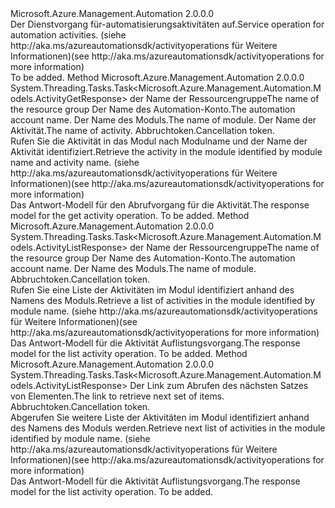 <Type Name="IActivityOperations" FullName="Microsoft.Azure.Management.Automation.IActivityOperations">
  <TypeSignature Language="C#" Value="public interface IActivityOperations" />
  <TypeSignature Language="ILAsm" Value=".class public interface auto ansi abstract IActivityOperations" />
  <TypeSignature Language="DocId" Value="T:Microsoft.Azure.Management.Automation.IActivityOperations" />
  <TypeSignature Language="VB.NET" Value="Public Interface IActivityOperations" />
  <TypeSignature Language="F#" Value="type IActivityOperations = interface" />
  <AssemblyInfo>
    <AssemblyName>Microsoft.Azure.Management.Automation</AssemblyName>
    <AssemblyVersion>2.0.0.0</AssemblyVersion>
  </AssemblyInfo>
  <Interfaces />
  <Docs>
    <summary>
            <span data-ttu-id="58464-101">Der Dienstvorgang für-automatisierungsaktivitäten auf.</span><span class="sxs-lookup"><span data-stu-id="58464-101">Service operation for automation activities.</span></span>  <span data-ttu-id="58464-102">(siehe http://aka.ms/azureautomationsdk/activityoperations für Weitere Informationen)</span><span class="sxs-lookup"><span data-stu-id="58464-102">(see http://aka.ms/azureautomationsdk/activityoperations for more information)</span></span>
            </summary>
    <remarks>To be added.</remarks>
  </Docs>
  <Members>
    <Member MemberName="GetAsync">
      <MemberSignature Language="C#" Value="public System.Threading.Tasks.Task&lt;Microsoft.Azure.Management.Automation.Models.ActivityGetResponse&gt; GetAsync (string resourceGroupName, string automationAccount, string moduleName, string activityName, System.Threading.CancellationToken cancellationToken);" />
      <MemberSignature Language="ILAsm" Value=".method public hidebysig newslot virtual instance class System.Threading.Tasks.Task`1&lt;class Microsoft.Azure.Management.Automation.Models.ActivityGetResponse&gt; GetAsync(string resourceGroupName, string automationAccount, string moduleName, string activityName, valuetype System.Threading.CancellationToken cancellationToken) cil managed" />
      <MemberSignature Language="DocId" Value="M:Microsoft.Azure.Management.Automation.IActivityOperations.GetAsync(System.String,System.String,System.String,System.String,System.Threading.CancellationToken)" />
      <MemberSignature Language="F#" Value="abstract member GetAsync : string * string * string * string * System.Threading.CancellationToken -&gt; System.Threading.Tasks.Task&lt;Microsoft.Azure.Management.Automation.Models.ActivityGetResponse&gt;" Usage="iActivityOperations.GetAsync (resourceGroupName, automationAccount, moduleName, activityName, cancellationToken)" />
      <MemberType>Method</MemberType>
      <AssemblyInfo>
        <AssemblyName>Microsoft.Azure.Management.Automation</AssemblyName>
        <AssemblyVersion>2.0.0.0</AssemblyVersion>
      </AssemblyInfo>
      <ReturnValue>
        <ReturnType>System.Threading.Tasks.Task&lt;Microsoft.Azure.Management.Automation.Models.ActivityGetResponse&gt;</ReturnType>
      </ReturnValue>
      <Parameters>
        <Parameter Name="resourceGroupName" Type="System.String" />
        <Parameter Name="automationAccount" Type="System.String" />
        <Parameter Name="moduleName" Type="System.String" />
        <Parameter Name="activityName" Type="System.String" />
        <Parameter Name="cancellationToken" Type="System.Threading.CancellationToken" />
      </Parameters>
      <Docs>
        <param name="resourceGroupName">
            <span data-ttu-id="58464-103">der Name der Ressourcengruppe</span><span class="sxs-lookup"><span data-stu-id="58464-103">The name of the resource group</span></span>
            </param>
        <param name="automationAccount">
            <span data-ttu-id="58464-104">Der Name des Automation-Konto.</span><span class="sxs-lookup"><span data-stu-id="58464-104">The automation account name.</span></span>
            </param>
        <param name="moduleName">
            <span data-ttu-id="58464-105">Der Name des Moduls.</span><span class="sxs-lookup"><span data-stu-id="58464-105">The name of module.</span></span>
            </param>
        <param name="activityName">
            <span data-ttu-id="58464-106">Der Name der Aktivität.</span><span class="sxs-lookup"><span data-stu-id="58464-106">The name of activity.</span></span>
            </param>
        <param name="cancellationToken">
            <span data-ttu-id="58464-107">Abbruchtoken.</span><span class="sxs-lookup"><span data-stu-id="58464-107">Cancellation token.</span></span>
            </param>
        <summary>
            <span data-ttu-id="58464-108">Rufen Sie die Aktivität in das Modul nach Modulname und der Name der Aktivität identifiziert.</span><span class="sxs-lookup"><span data-stu-id="58464-108">Retrieve the activity in the module identified by module name and activity name.</span></span>  <span data-ttu-id="58464-109">(siehe http://aka.ms/azureautomationsdk/activityoperations für Weitere Informationen)</span><span class="sxs-lookup"><span data-stu-id="58464-109">(see http://aka.ms/azureautomationsdk/activityoperations for more information)</span></span>
            </summary>
        <returns>
            <span data-ttu-id="58464-110">Das Antwort-Modell für den Abrufvorgang für die Aktivität.</span><span class="sxs-lookup"><span data-stu-id="58464-110">The response model for the get activity operation.</span></span>
            </returns>
        <remarks>To be added.</remarks>
      </Docs>
    </Member>
    <Member MemberName="ListAsync">
      <MemberSignature Language="C#" Value="public System.Threading.Tasks.Task&lt;Microsoft.Azure.Management.Automation.Models.ActivityListResponse&gt; ListAsync (string resourceGroupName, string automationAccount, string moduleName, System.Threading.CancellationToken cancellationToken);" />
      <MemberSignature Language="ILAsm" Value=".method public hidebysig newslot virtual instance class System.Threading.Tasks.Task`1&lt;class Microsoft.Azure.Management.Automation.Models.ActivityListResponse&gt; ListAsync(string resourceGroupName, string automationAccount, string moduleName, valuetype System.Threading.CancellationToken cancellationToken) cil managed" />
      <MemberSignature Language="DocId" Value="M:Microsoft.Azure.Management.Automation.IActivityOperations.ListAsync(System.String,System.String,System.String,System.Threading.CancellationToken)" />
      <MemberSignature Language="F#" Value="abstract member ListAsync : string * string * string * System.Threading.CancellationToken -&gt; System.Threading.Tasks.Task&lt;Microsoft.Azure.Management.Automation.Models.ActivityListResponse&gt;" Usage="iActivityOperations.ListAsync (resourceGroupName, automationAccount, moduleName, cancellationToken)" />
      <MemberType>Method</MemberType>
      <AssemblyInfo>
        <AssemblyName>Microsoft.Azure.Management.Automation</AssemblyName>
        <AssemblyVersion>2.0.0.0</AssemblyVersion>
      </AssemblyInfo>
      <ReturnValue>
        <ReturnType>System.Threading.Tasks.Task&lt;Microsoft.Azure.Management.Automation.Models.ActivityListResponse&gt;</ReturnType>
      </ReturnValue>
      <Parameters>
        <Parameter Name="resourceGroupName" Type="System.String" />
        <Parameter Name="automationAccount" Type="System.String" />
        <Parameter Name="moduleName" Type="System.String" />
        <Parameter Name="cancellationToken" Type="System.Threading.CancellationToken" />
      </Parameters>
      <Docs>
        <param name="resourceGroupName">
            <span data-ttu-id="58464-111">der Name der Ressourcengruppe</span><span class="sxs-lookup"><span data-stu-id="58464-111">The name of the resource group</span></span>
            </param>
        <param name="automationAccount">
            <span data-ttu-id="58464-112">Der Name des Automation-Konto.</span><span class="sxs-lookup"><span data-stu-id="58464-112">The automation account name.</span></span>
            </param>
        <param name="moduleName">
            <span data-ttu-id="58464-113">Der Name des Moduls.</span><span class="sxs-lookup"><span data-stu-id="58464-113">The name of module.</span></span>
            </param>
        <param name="cancellationToken">
            <span data-ttu-id="58464-114">Abbruchtoken.</span><span class="sxs-lookup"><span data-stu-id="58464-114">Cancellation token.</span></span>
            </param>
        <summary>
            <span data-ttu-id="58464-115">Rufen Sie eine Liste der Aktivitäten im Modul identifiziert anhand des Namens des Moduls.</span><span class="sxs-lookup"><span data-stu-id="58464-115">Retrieve a list of activities in the module identified by module name.</span></span>  <span data-ttu-id="58464-116">(siehe http://aka.ms/azureautomationsdk/activityoperations für Weitere Informationen)</span><span class="sxs-lookup"><span data-stu-id="58464-116">(see http://aka.ms/azureautomationsdk/activityoperations for more information)</span></span>
            </summary>
        <returns>
            <span data-ttu-id="58464-117">Das Antwort-Modell für die Aktivität Auflistungsvorgang.</span><span class="sxs-lookup"><span data-stu-id="58464-117">The response model for the list activity operation.</span></span>
            </returns>
        <remarks>To be added.</remarks>
      </Docs>
    </Member>
    <Member MemberName="ListNextAsync">
      <MemberSignature Language="C#" Value="public System.Threading.Tasks.Task&lt;Microsoft.Azure.Management.Automation.Models.ActivityListResponse&gt; ListNextAsync (string nextLink, System.Threading.CancellationToken cancellationToken);" />
      <MemberSignature Language="ILAsm" Value=".method public hidebysig newslot virtual instance class System.Threading.Tasks.Task`1&lt;class Microsoft.Azure.Management.Automation.Models.ActivityListResponse&gt; ListNextAsync(string nextLink, valuetype System.Threading.CancellationToken cancellationToken) cil managed" />
      <MemberSignature Language="DocId" Value="M:Microsoft.Azure.Management.Automation.IActivityOperations.ListNextAsync(System.String,System.Threading.CancellationToken)" />
      <MemberSignature Language="F#" Value="abstract member ListNextAsync : string * System.Threading.CancellationToken -&gt; System.Threading.Tasks.Task&lt;Microsoft.Azure.Management.Automation.Models.ActivityListResponse&gt;" Usage="iActivityOperations.ListNextAsync (nextLink, cancellationToken)" />
      <MemberType>Method</MemberType>
      <AssemblyInfo>
        <AssemblyName>Microsoft.Azure.Management.Automation</AssemblyName>
        <AssemblyVersion>2.0.0.0</AssemblyVersion>
      </AssemblyInfo>
      <ReturnValue>
        <ReturnType>System.Threading.Tasks.Task&lt;Microsoft.Azure.Management.Automation.Models.ActivityListResponse&gt;</ReturnType>
      </ReturnValue>
      <Parameters>
        <Parameter Name="nextLink" Type="System.String" />
        <Parameter Name="cancellationToken" Type="System.Threading.CancellationToken" />
      </Parameters>
      <Docs>
        <param name="nextLink">
            <span data-ttu-id="58464-118">Der Link zum Abrufen des nächsten Satzes von Elementen.</span><span class="sxs-lookup"><span data-stu-id="58464-118">The link to retrieve next set of items.</span></span>
            </param>
        <param name="cancellationToken">
            <span data-ttu-id="58464-119">Abbruchtoken.</span><span class="sxs-lookup"><span data-stu-id="58464-119">Cancellation token.</span></span>
            </param>
        <summary>
            <span data-ttu-id="58464-120">Abgerufen Sie weitere Liste der Aktivitäten im Modul identifiziert anhand des Namens des Moduls werden.</span><span class="sxs-lookup"><span data-stu-id="58464-120">Retrieve next list of activities in the module identified by module name.</span></span>  <span data-ttu-id="58464-121">(siehe http://aka.ms/azureautomationsdk/activityoperations für Weitere Informationen)</span><span class="sxs-lookup"><span data-stu-id="58464-121">(see http://aka.ms/azureautomationsdk/activityoperations for more information)</span></span>
            </summary>
        <returns>
            <span data-ttu-id="58464-122">Das Antwort-Modell für die Aktivität Auflistungsvorgang.</span><span class="sxs-lookup"><span data-stu-id="58464-122">The response model for the list activity operation.</span></span>
            </returns>
        <remarks>To be added.</remarks>
      </Docs>
    </Member>
  </Members>
</Type>